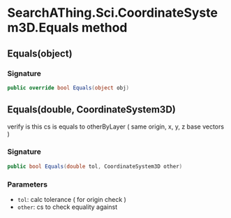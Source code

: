 # SearchAThing.Sci.CoordinateSystem3D.Equals method
## Equals(object)
### Signature
```csharp
public override bool Equals(object obj)
```
## Equals(double, CoordinateSystem3D)
verify is this cs is equals to otherByLayer ( same origin, x, y, z base vectors )

### Signature
```csharp
public bool Equals(double tol, CoordinateSystem3D other)
```
### Parameters
- `tol`: calc tolerance ( for origin check )
- `other`: cs to check equality against

